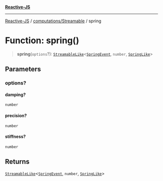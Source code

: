[**Reactive-JS**](../../../README.md)

***

[Reactive-JS](../../../README.md) / [computations/Streamable](../README.md) / spring

# Function: spring()

> **spring**(`options`?): [`StreamableLike`](../../interfaces/StreamableLike.md)\<[`SpringEvent`](../type-aliases/SpringEvent.md), `number`, [`SpringLike`](../interfaces/SpringLike.md)\>

## Parameters

### options?

#### damping?

`number`

#### precision?

`number`

#### stiffness?

`number`

## Returns

[`StreamableLike`](../../interfaces/StreamableLike.md)\<[`SpringEvent`](../type-aliases/SpringEvent.md), `number`, [`SpringLike`](../interfaces/SpringLike.md)\>
